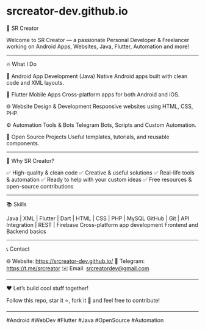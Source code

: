# srcreator-dev.github.io

🚀 SR Creator

Welcome to SR Creator — a passionate Personal Developer & Freelancer working on Android Apps, Websites, Java, Flutter, Automation and more!


---

🔥 What I Do

📱 Android App Development (Java)
Native Android apps built with clean code and XML layouts.

🚀 Flutter Mobile Apps
Cross-platform apps for both Android and iOS.

🌐 Website Design & Development
Responsive websites using HTML, CSS, PHP.

⚙️ Automation Tools & Bots
Telegram Bots, Scripts and Custom Automation.

🧩 Open Source Projects
Useful templates, tutorials, and reusable components.



---

🎯 Why SR Creator?

✅ High-quality & clean code
✅ Creative & useful solutions
✅ Real-life tools & automation
✅ Ready to help with your custom ideas
✅ Free resources & open-source contributions


---

📚 Skills

Java | XML | Flutter | Dart | HTML | CSS | PHP | MySQL
GitHub | Git | API Integration | REST | Firebase
Cross-platform app development
Frontend and Backend basics


---

📞 Contact

🌐 Website: https://srcreator-dev.github.io/
📱 Telegram: https://t.me/srcreator
✉️ Email: [srcreatordev@gmail.com](mailto:srcreatordev@gmail.com)


---

❤️ Let’s build cool stuff together!

Follow this repo, star it ⭐, fork it 🍴 and feel free to contribute!


---

#Android #WebDev #Flutter #Java #OpenSource #Automation
